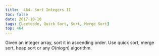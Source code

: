 ```yaml
---
title:  464. Sort Integers II
toc: false
date: 2017-10-10
tags: [Leetcode, Quick Sort, Sort, Merge Sort]
top: 464
---
```



Given an integer array, sort it in ascending order. Use quick sort, merge sort, heap sort or any $O(nlogn)$ algorithm.

